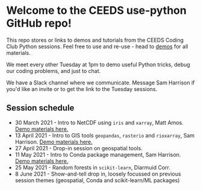 # Welcome to the CEEDS use-python GitHub repo!

This repo stores or links to demos and tutorials from the CEEDS Coding Club Python sessions. Feel free to use and re-use - head to [demos](./demos) for all materials.

We meet every other Tuesday at 1pm to demo useful Python tricks, debug our coding problems, and just to chat.

We have a Slack channel where we communicate. Message Sam Harrison if you'd like an invite or to get the link to the Tuesday sessions.

## Session schedule

- 30 March 2021 - Intro to NetCDF using `iris` and `xarray`, Matt Amos. [Demo materials here.](demos/netcdf-xarray-iris-slides)
- 13 April 2021 - Intro to GIS tools `geopandas`, `rasterio` and `rioxarray`, Sam Harrison. [Demo materials here.](https://github.com/ceeds-coding-club/python-gis-demo)
- 27 April 2021 - Drop-in session on geospatial tools.
- 11 May 2021 - Intro to Conda package management, Sam Harrison. [Demo materials here.](demos/conda)
- 25 May 2021 - Random forests in `scikit-learn`, Diarmuid Corr.
- 8 June 2021 - Show-and-tell drop in, loosely focussed on previous session themes (geospatial, Conda and scikit-learn/ML packages)
